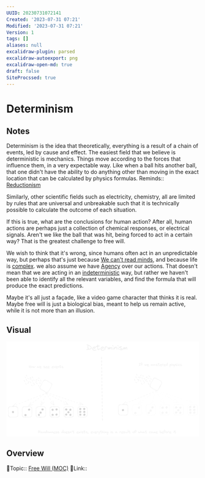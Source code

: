 ```yaml
---
UUID: 20230731072141
Created: '2023-07-31 07:21'
Modified: '2023-07-31 07:21'
Version: 1
tags: []
aliases: null
excalidraw-plugin: parsed
excalidraw-autoexport: png
excalidraw-open-md: true
draft: false
SiteProcssed: true
---
```


# Determinism

## Notes

Determinism is the idea that theoretically, everything is a result of a chain of events, led by cause and effect. 
The easiest field that we believe is deterministic is mechanics. Things move according to the forces that influence them, in a very expectable way. Like when a ball hits another ball, that one didn't have the ability to do anything other than moving in the exact location that can be calculated by physics formulas. Reminds:: [Reductionism](/notes/reductionism.md)

Similarly, other scientific fields such as electricity, chemistry, all are limited by rules that are universal and unbreakable such that it is technically possible to calculate the outcome of each situation.

If this is true, what are the conclusions for human action? After all, human actions are perhaps just a collection of chemical responses, or electrical signals. Aren't we like the ball that was hit, being forced to act in a certain way? That is the greatest challenge to free will.

We wish to think that it's wrong, since humans often act in an unpredictable way, but perhaps that's just because [We can't read minds](/notes/theory-of-mind.md), and because life is [complex](/notes/complexity.md). we also assume we have [Agency](/notes/agency.md) over our actions. That doesn't mean that we are acting in an [indeterministic](/notes/compatibilism.md) way, but rather we haven't been able to identify all the relevant variables, and find the formula that will produce the exact predictions.

Maybe it's all just a façade, like a video game character that thinks it is real. Maybe free will is just a biological bias, meant to help us remain active, while it is not more than an illusion.

## Visual

![Determinism.webp](/notes/determinism.webp)

## Overview
🔼Topic:: [Free Will (MOC)](/mocs/free-will-moc.md)
🔗Link:: 
